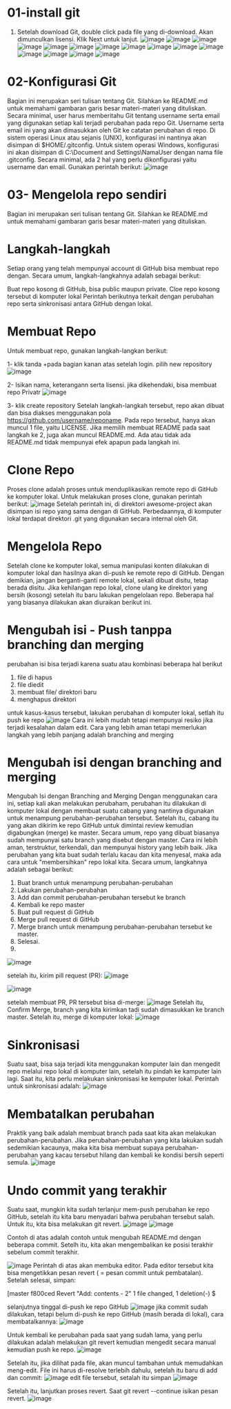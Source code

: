 # 01-install git
1. Setelah download Git, double click pada file yang di-download. Akan dimunculkan lisensi. Klik Next untuk lanjut.
![image](https://user-images.githubusercontent.com/127279123/224608749-270cb386-2f46-4b68-b518-e89eb9bde477.png)
![image](https://user-images.githubusercontent.com/127279123/224608843-65fa9176-329d-45f8-bc34-0a21220f6fdd.png)
![image](https://user-images.githubusercontent.com/127279123/224608884-f5e1d34a-a7d9-4741-836d-4053d25a648d.png)
![image](https://user-images.githubusercontent.com/127279123/224608901-29aded4a-09cc-4dd6-b5c9-3ec6590a034f.png)
![image](https://user-images.githubusercontent.com/127279123/224608929-bb879f65-dc57-4fcd-a3be-fa0210d44d72.png)
![image](https://user-images.githubusercontent.com/127279123/224608939-08fb3103-8d64-44f0-aec4-54e129312f93.png)
![image](https://user-images.githubusercontent.com/127279123/224608948-71755641-ee8c-4d78-922b-918ee29fa173.png)
![image](https://user-images.githubusercontent.com/127279123/224608954-01ac3fcf-7a86-4aff-a453-77931194d3fb.png)
![image](https://user-images.githubusercontent.com/127279123/224609011-65aa8907-05a8-4bbe-8ef5-c15d3b71d681.png)
![image](https://user-images.githubusercontent.com/127279123/224609022-c3d2b9cf-439a-4f15-a024-ba18ad615462.png)
![image](https://user-images.githubusercontent.com/127279123/224609055-b9cecaef-a709-4da7-9ba9-ab101f8425d4.png)
![image](https://user-images.githubusercontent.com/127279123/224609065-0acf79ef-2a25-48e0-9ffa-e059b6ae662d.png)
![image](https://user-images.githubusercontent.com/127279123/224609089-eb81077a-265c-4462-8f81-d5ab338f7a5f.png)
![image](https://user-images.githubusercontent.com/127279123/224609127-bfab2aab-6bb1-4366-9895-28c20bfab237.png)
![image](https://user-images.githubusercontent.com/127279123/224609112-7225adcb-e079-4c17-8313-90e52e66041a.png)

# 02-Konfigurasi Git
Bagian ini merupakan seri tulisan tentang Git. Silahkan ke README.md untuk memahami gambaran garis besar materi-materi yang dituliskan.
Secara minimal, user harus memberitahu Git tentang username serta email yang digunakan setiap kali terjadi perubahan pada repo Git. Username serta email ini yang akan dimasukkan oleh Git ke catatan perubahan di repo. Di sistem operasi Linux atau sejanis (UNIX), konfigurasi ini nantinya akan disimpan di $HOME/.gitconfig. Untuk sistem operasi Windows, konfigurasi ini akan disimpan di C:\Document and Settings\NamaUser dengan nama file .gitconfig. Secara minimal, ada 2 hal yang perlu dikonfigurasi yaitu username dan email. Gunakan perintah berikut:
![image](https://user-images.githubusercontent.com/127279123/224610334-121b0ff7-31e8-4820-afb7-56d2d75d6eab.png)

# 03- Mengelola repo sendiri
Bagian ini merupakan seri tulisan tentang Git. Silahkan ke README.md untuk memahami gambaran garis besar materi-materi yang dituliskan.

# Langkah-langkah
Setiap orang yang telah mempunyai account di GitHub bisa membuat repo dengan. Secara umum, langkah-langkahnya adalah sebagai berikut:

Buat repo kosong di GitHub, bisa public maupun private.
Cloe repo kosong tersebut di komputer lokal
Perintah berikutnya terkait dengan perubahan repo serta sinkronisasi antara GitHub dengan lokal.
# Membuat Repo
Untuk membuat repo, gunakan langkah-langkan berikut:

1- klik tanda +pada bagian kanan atas setelah login. pilih new repository
![image](https://user-images.githubusercontent.com/127279123/224618118-ff5b5fb8-a3df-4444-9587-292a84884b1a.png)

2- Isikan nama, keterangann serta lisensi. jika dikehendaki, bisa membuat repo Privatr
![image](https://user-images.githubusercontent.com/127279123/224618296-74477de7-f650-405d-a477-2f215e59f6cd.png)

3- klik create repository
Setelah langkah-langkah tersebut, repo akan dibuat dan bisa diakses menggunakan pola https://github.com/username/reponame. Pada repo tersebut, hanya akan muncul 1 file, yaitu LICENSE. Jika memilih membuat README pada saat langkah ke 2, juga akan muncul README.md. Ada atau tidak ada README.md tidak mempunyai efek apapun pada langkah ini.

# Clone Repo
Proses clone adalah proses untuk menduplikasikan remote repo di GitHub ke komputer lokal. Untuk melakukan proses clone, gunakan perintah berikut:
![image](https://user-images.githubusercontent.com/127279123/224911982-508bc3d8-0d89-4e8e-bf76-7218c326bc51.png)
Setelah perintah ini, di direktori awesome-project akan disimpan isi repo yang sama dengan di GitHub. Perbedaannya, di komputer lokal terdapat direktori .git yang digunakan secara internal oleh Git.

# Mengelola Repo
Setelah clone ke komputer lokal, semua manipulasi konten dilakukan di komputer lokal dan hasilnya akan di-push ke remote repo di GitHub. Dengan demikian, jangan berganti-ganti remote lokal, sekali dibuat disitu, tetap berada disitu. Jika kehilangan repo lokal, clone ulang ke direktori yang bersih (kosong) setelah itu baru lakukan pengelolaan repo. Beberapa hal yang biasanya dilakukan akan diuraikan berikut ini.

# Mengubah isi - Push tanppa branching dan merging
perubahan isi bisa terjadi karena suatu atau kombinasi beberapa hal berikut
1. file di hapus
2. file diedit
3. membuat file/ direktori baru
4. menghapus direktori

untuk kasus-kasus tersebut, lakukan perubahan di komputer lokal, setlah itu push ke repo
![image](https://user-images.githubusercontent.com/127279123/224920775-e2b3e963-488d-419f-b09f-6bfed71e76d7.png)
Cara ini lebih mudah tetapi mempunyai resiko jika terjadi kesalahan dalam edit. Cara yang lebih aman tetapi memerlukan langkah yang lebih panjang adalah branching and merging

# Mengubah isi dengan branching and merging
Mengubah Isi dengan Branching and Merging
Dengan menggunakan cara ini, setiap kali akan melakukan perubaham, perubahan itu dilakukan di komputer lokal dengan membuat suatu cabang yang nantinya digunakan untuk menampung perubahan-perubahan tersebut. Setelah itu, cabang itu yang akan dikirim ke repo GitHub untuk dimintai review kemudian digabungkan (merge) ke master. Secara umum, repo yang dibuat biasanya sudah mempunyai satu branch yang disebut dengan master. Cara ini lebih aman, terstruktur, terkendali, dan mempunyai history yang lebih baik. Jika perubahan yang kita buat sudah terlalu kacau dan kita menyesal, maka ada cara untuk "membersihkan" repo lokal kita. Secara umum, langkahnya adalah sebagai berikut:

1. Buat branch untuk menampung perubahan-perubahan
2. Lakukan perubahan-perubahan
3. Add dan commit perubahan-perubahan tersebut ke branch
4. Kembali ke repo master
5. Buat pull request di GitHub
6. Merge pull request di GitHub
7. Merge branch untuk menampung perubahan-perubahan tersebut ke master.
8. Selesai.
9. 
![image](https://user-images.githubusercontent.com/127279123/224922362-6a91b820-6073-4df5-809c-235cc1547ef4.png)

setelah itu, kirim pill request (PR):
![image](https://user-images.githubusercontent.com/127279123/224925877-d51f1eda-a2c5-4b0f-9b3d-f8084d824b2e.png)

![image](https://user-images.githubusercontent.com/127279123/224925486-2701e411-c80a-45f5-b102-c6f682dc0151.png)

setelah membuat PR, PR tersebut bisa di-merge:
![image](https://user-images.githubusercontent.com/127279123/224925693-e97fb28e-6abd-4ccd-af70-64e616b7b6f9.png)
Setelah itu, Confirm Merge, branch yang kita kirimkan tadi sudah dimasukkan ke branch master. Setelah itu, merge di komputer lokal:
![image](https://user-images.githubusercontent.com/127279123/224926041-a6687193-96ed-454b-8743-549dd36b0358.png)

# Sinkronisasi
Suatu saat, bisa saja terjadi kita menggunakan komputer lain dan mengedit repo melalui repo lokal di komputer lain, setelah itu pindah ke kamputer lain lagi. Saat itu, kita perlu melakukan sinkronisasi ke kemputer lokal. Perintah untuk sinkronisasi adalah:
![image](https://user-images.githubusercontent.com/127279123/224926296-98b54b45-d381-4106-9ca7-68fc726869b9.png)


# Membatalkan perubahan 
Praktik yang baik adalah membuat branch pada saat kita akan melakukan perubahan-perubahan. Jika perubahan-perubahan yang kita lakukan sudah sedemikian kacaunya, maka kita bisa membuat supaya perubahan-perubahan yang kacau tersebut hilang dan kembali ke kondisi bersih seperti semula.
![image](https://user-images.githubusercontent.com/127279123/224927614-9abe1871-ce00-48e2-bd89-b1f673a6bc4f.png)

# Undo commit yang terakhir
Suatu saat, mungkin kita sudah terlanjur mem-push perubahan ke repo GitHub, setelah itu kita baru menyadari bahwa perubahan tersebut salah. Untuk itu, kita bisa melakukan git revert.
![image](https://user-images.githubusercontent.com/127279123/224929431-17b1fe8e-012b-4b84-bc19-ce3ab2e3d94d.png)
![image](https://user-images.githubusercontent.com/127279123/224929612-e1cec52e-537d-4773-94cb-d93bb19d9b9a.png)

Contoh di atas adalah contoh untuk mengubah README.md dengan beberapa commit. Setelh itu, kita akan mengembalikan ke posisi terakhir sebelum commit terakhir.

![image](https://user-images.githubusercontent.com/127279123/225103975-3533fafd-ab37-433f-8531-4f54218ba234.png)
Perintah di atas akan membuka editor. Pada editor tersebut kita bisa mengetikkan pesan revert ( = pesan commit untuk pembatalan). Setelah selesai, simpan:

[master f800ced Revert "Add: contents - 2"
 1 file changed, 1 deletion(-)
$

selanjutnya tinggal di-push ke repo GitHub
![image](https://user-images.githubusercontent.com/127279123/225104284-2f83f470-12ef-4955-97f6-560ba8ff2d76.png)
 jika commit sudah dilakukan, tetapi belum di-push ke repo GitHub (masih berada di lokal), cara membatalkannya:
 ![image](https://user-images.githubusercontent.com/127279123/225104561-d8ab290e-1ce8-4741-b1b3-78db903014ba.png)

Untuk kembali ke perubahan pada saat yang sudah lama, yang perlu dilakukan adalah melakukan git revert <posisi> kemudian mengedit secara manual kemudian push ke repo.
![image](https://user-images.githubusercontent.com/127279123/225105058-6528057e-9e0c-49d4-8bf6-9006c52650ae.png)

Setelah itu, jika dilihat pada file, akan muncul tambahan untuk memudahkan meng-edit. File ini harus di-resolve terlebih dahulu, setelah itu baru di add dan commit:
![image](https://user-images.githubusercontent.com/127279123/225105166-4cb6e503-ac61-4bc1-af38-888be7d7e339.png)
edit file tersebut, setalah itu simpan
![image](https://user-images.githubusercontent.com/127279123/225106528-f17cd935-b7c2-4149-a7ef-5b0b60ce32ee.png)

Setelah itu, lanjutkan proses revert. Saat git revert --continue isikan pesan revert.
![image](https://user-images.githubusercontent.com/127279123/225105413-96d6e1af-9cb5-443a-97d1-aff1613c946c.png)










